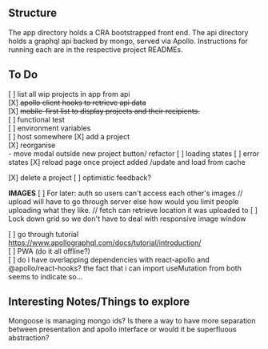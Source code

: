 ## Structure

The app directory holds a CRA bootstrapped front end. The api directory holds a graphql api backed by mongo, served via Apollo. Instructions for running each are in the respective project READMEs.

## To Do
[ ] list all wip projects in app from api  
    [X] ~~apollo client hooks to retrieve api data~~  
    [X] ~~mobile-first list to display projects and their recipients.~~  
    [ ] functional test  
    [ ] environment variables  
    [ ] host somewhere
[X] add a project  
    [X] reorganise  
        - move modal outside new project button/ refactor
    [ ] loading states
    [ ] error states
[X] reload page once project added /update and load from cache 

[X] delete a project 
[ ] optimistic feedback?

**IMAGES**
[ ] For later: auth so users can't access each other's images 
// upload will have to go through server else how would you limit people uploading what they like.
// fetch can retrieve location it was uploaded to
[ ] Lock down grid so we don't have to deal with responsive image window

[ ] go through tutorial https://www.apollographql.com/docs/tutorial/introduction/   
[ ] PWA (do it all offline?)  
[ ] do i have overlapping dependencies with react-apollo and @apollo/react-hooks? the fact that i can import useMutation from both seems to indicate so...

## Interesting Notes/Things to explore
Mongoose is managing mongo ids?
Is there a way to have more separation between presentation and apollo interface or would it be superfluous abstraction?